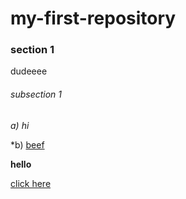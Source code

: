 # my-first-repository

### section 1
dudeeee

###### subsection 1
*a) hi*

*b) [beef](https://www.youtube.com/watch?v=woY1Ez5lyp4)

**hello**

[click here](https://www.google.com/url?sa=i&url=https%3A%2F%2Fwww.epicurious.com%2Frecipes%2Ffood%2Fviews%2Fperuvian-style-roast-chicken-with-tangy-green-sauce&psig=AOvVaw2asCkyMppleuNmKTSeYSQR&ust=1648373340222000&source=images&cd=vfe&ved=0CAsQjRxqFwoTCIDcg6274_YCFQAAAAAdAAAAABAD)

